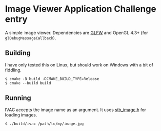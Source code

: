 # Image Viewer Application Challenge entry
A simple image viewer. Dependencies are [GLFW](https://glfw.org) and OpenGL 4.3+ (for `glDebugMessageCallback`).

## Building
I have only tested this on Linux, but should work on Windows with a bit of fiddling.
```console
$ cmake -B build -DCMAKE_BUILD_TYPE=Release
$ cmake --build build
```
## Running
IVAC accepts the image name as an argument. It uses [stb_image.h](https://github.com/nothings/stb) for loading images.
```console
$ ./build/ivac /path/to/my/image.jpg
```
